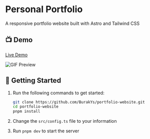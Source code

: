 # Personal Portfolio

A responsive portfolio website built with Astro and Tailwind CSS

## 📺 Demo

[Live Demo](https://buraky.dev)

![GIF Preview](https://cdn.buraky.dev/previews/websites/portfolio.gif)

## 🚀 Getting Started

1. Run the following commands to get started:

   ```bash
   git clone https://github.com/BurakYs/portfolio-website.git
   cd portfolio-website
   pnpm install
   ```

2. Change the `src/config.ts` file to your information

3. Run `pnpm dev` to start the server
